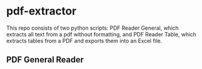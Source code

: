 # pdf-extractor

This repo consists of two python scripts: PDF Reader General, which extracts all text from a pdf without formatting, and PDF Reader Table, which extracts tables from a PDF and exports them into an Excel file.

## PDF General Reader
